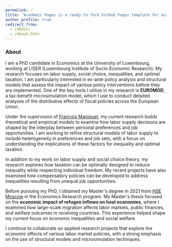```yaml
---
permalink: /
title: "Academic Pages is a ready-to-fork GitHub Pages template for academic personal websites"
author_profile: true
redirect_from: 
  - /about/
  - /about.html
---
```


### About

I am a PhD candidate in Economics at the University of Luxembourg, working at LISER (Luxembourg Institute of Socio-Economic Research). My research focuses on labor supply, social choice, inequalities, and optimal taxation. I am particularly interested in ex-ante policy analysis and structural models that assess the impact of various policy interventions before they are implemented. One of the key tools I utilize in my research is **EUROMOD**, a tax-benefit microsimulation model, which I use to conduct detailed analyses of the distributive effects of fiscal policies across the European Union.

Under the supervision of [François Maniquet](https://scholar.google.be/citations?user=cQR8M6IAAAAJ&hl=fr), my current research builds theoretical and empirical models to examine how labor supply decisions are shaped by the interplay between personal preferences and job opportunities. I am working to refine structural models of labor supply to include heterogeneity in preferences and job sets, with a focus on understanding the implications of these factors for inequality and optimal taxation.

In addition to my work on labor supply and social choice theory, my research explores how taxation can be optimally designed to reduce inequality while respecting individual freedom. My recent projects have also examined how compensatory policies can be developed to address inequalities resulting from unequal job opportunities.

Before pursuing my PhD, I obtained my Master's degree in 2021 from [HSE Moscow](https://www.hse.ru/en/) in the Economics Research program. My Master's thesis focused on the **economic impact of refugee inflows on host economies**, where I examined how large-scale migration affects labor markets, public finances, and welfare outcomes in receiving countries. This experience helped shape my current focus on economic inequalities and social welfare.

I continue to collaborate on applied research projects that explore the economic effects of various labor market policies, with a strong emphasis on the use of structural models and microsimulation techniques.
